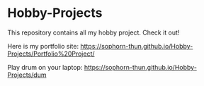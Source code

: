 # Hobby-Projects

This repository contains all my hobby project.
Check it out!

Here is my portfolio site: https://sophorn-thun.github.io/Hobby-Projects/Portfolio%20Project/

Play drum on your laptop: https://sophorn-thun.github.io/Hobby-Projects/dum
